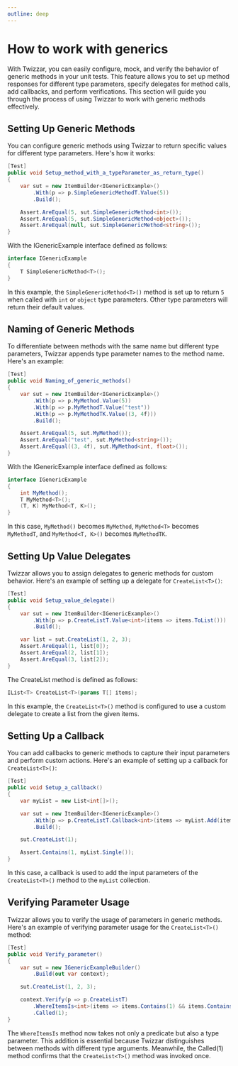 ```yaml
---
outline: deep
---
```


# How to work with generics

With Twizzar, you can easily configure, mock, and verify the behavior of generic methods in your unit tests. This feature allows you to set up method responses for different type parameters, specify delegates for method calls, add callbacks, and perform verifications. This section will guide you through the process of using Twizzar to work with generic methods effectively.

## Setting Up Generic Methods

You can configure generic methods using Twizzar to return specific values for different type parameters. Here's how it works:

```c#
[Test]
public void Setup_method_with_a_typeParameter_as_return_type()
{
    var sut = new ItemBuilder<IGenericExample>()
        .With(p => p.SimpleGenericMethodT.Value(5))
        .Build();

    Assert.AreEqual(5, sut.SimpleGenericMethod<int>());
    Assert.AreEqual(5, sut.SimpleGenericMethod<object>());
    Assert.AreEqual(null, sut.SimpleGenericMethod<string>());
}
```

With the IGenericExample interface defined as follows:

```c#
interface IGenericExample
{
    T SimpleGenericMethod<T>();
}
```

In this example, the `SimpleGenericMethod<T>()` method is set up to return `5` when called with `int` or `object` type parameters. Other type parameters will return their default values.

## Naming of Generic Methods

To differentiate between methods with the same name but different type parameters, Twizzar appends type parameter names to the method name. Here's an example:

```c#
[Test]
public void Naming_of_generic_methods()
{
    var sut = new ItemBuilder<IGenericExample>()
        .With(p => p.MyMethod.Value(5))
        .With(p => p.MyMethodT.Value("test"))
        .With(p => p.MyMethodTK.Value((3, 4f)))
        .Build();

    Assert.AreEqual(5, sut.MyMethod());
    Assert.AreEqual("test", sut.MyMethod<string>());
    Assert.AreEqual((3, 4f), sut.MyMethod<int, float>());
}
```

With the IGenericExample interface defined as follows:

```c#
interface IGenericExample
{
    int MyMethod();
    T MyMethod<T>();
    (T, K) MyMethod<T, K>();
}
```

In this case, `MyMethod()` becomes `MyMethod`, `MyMethod<T>` becomes `MyMethodT`, and `MyMethod<T, K>()` becomes `MyMethodTK`.

## Setting Up Value Delegates

Twizzar allows you to assign delegates to generic methods for custom behavior. Here's an example of setting up a delegate for `CreateList<T>()`:

```c#
[Test]
public void Setup_value_delegate()
{
    var sut = new ItemBuilder<IGenericExample>()
        .With(p => p.CreateListT.Value<int>(items => items.ToList()))
        .Build();

    var list = sut.CreateList(1, 2, 3);
    Assert.AreEqual(1, list[0]);
    Assert.AreEqual(2, list[1]);
    Assert.AreEqual(3, list[2]);
}
```

The CreateList method is defined as follows:

```c#
IList<T> CreateList<T>(params T[] items);
```

In this example, the `CreateList<T>()` method is configured to use a custom delegate to create a list from the given items.

## Setting Up a Callback

You can add callbacks to generic methods to capture their input parameters and perform custom actions. Here's an example of setting up a callback for `CreateList<T>()`:

```c#
[Test]
public void Setup_a_callback()
{
    var myList = new List<int[]>();

    var sut = new ItemBuilder<IGenericExample>()
        .With(p => p.CreateListT.Callback<int>(items => myList.Add(items)))
        .Build();

    sut.CreateList(1);

    Assert.Contains(1, myList.Single());
}
```

In this case, a callback is used to add the input parameters of the `CreateList<T>()` method to the `myList` collection.

## Verifying Parameter Usage

Twizzar allows you to verify the usage of parameters in generic methods. Here's an example of verifying parameter usage for the `CreateList<T>()` method:

```c#
[Test]
public void Verify_parameter()
{
    var sut = new IGenericExampleBuilder()
        .Build(out var context);

    sut.CreateList(1, 2, 3);

    context.Verify(p => p.CreateListT)
        .WhereItemsIs<int>(items => items.Contains(1) && items.Contains(2) && items.Contains(3))
        .Called(1);
}
```

The `WhereItemsIs` method now takes not only a predicate but also a type parameter. This addition is essential because Twizzar distinguishes between methods with different type arguments. Meanwhile, the Called(1) method confirms that the `CreateList<T>()` method was invoked once.
